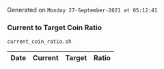 Generated on `Monday 27-September-2021 at 05:12:41`

### Current to Target Coin Ratio
`current_coin_ratio.sh`

Date|Current|Target|Ratio
---|---|---|---
